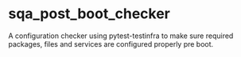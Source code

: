 # sqa_post_boot_checker

A configuration checker using pytest-testinfra to make sure required packages, files and services are configured properly pre boot.